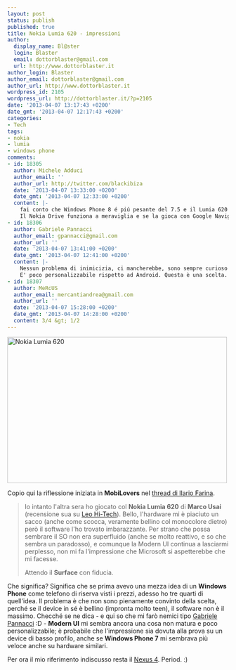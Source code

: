 ```yaml
---
layout: post
status: publish
published: true
title: Nokia Lumia 620 - impressioni
author:
  display_name: Bl@ster
  login: Blaster
  email: dottorblaster@gmail.com
  url: http://www.dottorblaster.it
author_login: Blaster
author_email: dottorblaster@gmail.com
author_url: http://www.dottorblaster.it
wordpress_id: 2105
wordpress_url: http://dottorblaster.it/?p=2105
date: '2013-04-07 13:17:43 +0200'
date_gmt: '2013-04-07 12:17:43 +0200'
categories:
- Tech
tags:
- nokia
- lumia
- windows phone
comments:
- id: 18305
  author: Michele Adduci
  author_email: ''
  author_url: http://twitter.com/blackibiza
  date: '2013-04-07 13:33:00 +0200'
  date_gmt: '2013-04-07 12:33:00 +0200'
  content: |-
    fai conto che Windows Phone 8 é piú pesante del 7.5 e il Lumia 620 ha hardware modesto. Il problema peró sono le app non native non ottimizzate (Forsquare, Facebook, Twitter e Whatsapp sono imbarazzanti e lentissime).
    Il Nokia Drive funziona a meraviglia e se la gioca con Google Navigator. IMHO per quel prezzo, conviene piú un dispositivo WP8 anziché uno con Android, visto che i produttori offrono per 250€ ancora device con Gingerbread/ICS(vedi HTC, Sony, Samsung/Motorola) , che dovrebbero esser soppiantati definitivamente in favore di JB
- id: 18306
  author: Gabriele Pannacci
  author_email: gpannacci@gmail.com
  author_url: ''
  date: '2013-04-07 13:41:00 +0200'
  date_gmt: '2013-04-07 12:41:00 +0200'
  content: |-
    Nessun problema di inimicizia, ci mancherebbe, sono sempre curioso di chi critica provandolo prima un winPhone :)
    E' poco personalizzabile rispetto ad Android. Questa è una scelta. La "personalizzazione" che viene pubblicizzata è in realtà per la Home screen, che puoi comporre con le app e contatti che vuoi (o che usi spesso). Per la maturità, la versione 8 ha aggiunto un bel po' di cose rispetto alle 7 ma probabilmente non è "maturo" come Android (o iOS) che sono sulla scena da molti anni. Per esempio il centro notifiche. Ti correggo che WinPhone7 non ha hw similari perché tutti i modelli precedenti avevano 1 core S1 o S2 (Snapdragon) mentre i nuovi hanno i dual core S4 (Snapdragon). Quello che dico sempre è: sebbene abbia qualcosa in meno (e altre cose in più) rispetto ai competitor (una mancanza che verrà colmata col tempo), potrebbe offrire tutto ciò che serve. A me manca solo un centro notifiche ad esempio. Come customer satisfaction, secondo recenti statistiche, sta sopra a tutti. Vedremo come cambierà quest'estate :)
- id: 18307
  author: MeRcUS
  author_email: mercantiandrea@gmail.com
  author_url: ''
  date: '2013-04-07 15:28:00 +0200'
  date_gmt: '2013-04-07 14:28:00 +0200'
  content: 3/4 &gt; 1/2
---
```

<p><img class="aligncenter" alt="Nokia Lumia 620" src="http://farm9.staticflickr.com/8090/8486619599_c022d464b0.jpg" width="500" height="333" /></p>
<p>Copio qui la riflessione iniziata in <strong>MobiLovers</strong> nel <a href="https://plus.google.com/114087676496790956525/posts/fdaCh4sCoRe">thread di Ilario Farina</a>.</p>
<blockquote><p>Io intanto l'altra sera ho giocato col <strong>Nokia Lumia 620</strong> di <strong>Marco Usai</strong> (recensione sua su <a href="http://hi-tech.leonardo.it/nokia-lumia-620-la-recensione-completa/">Leo Hi-Tech</a>). Bello, l'hardware mi è piaciuto un sacco (anche come scocca, veramente bellino col monocolore dietro) però il software l'ho trovato imbarazzante. Per strano che possa sembrare il SO non era superfluido (anche se molto reattivo, e so che sembra un paradosso), e comunque la Modern UI continua a lasciarmi perplesso, non mi fa l'impressione che Microsoft si aspetterebbe che mi facesse.</p>
<p>Attendo il <strong>Surface</strong> con fiducia.</p></blockquote>
<p>Che significa? Significa che se prima avevo una mezza idea di un <strong>Windows Phone</strong> come telefono di riserva visti i prezzi, adesso ho tre quarti di quell'idea. Il problema è che non sono pienamente convinto della scelta, perché se il device in sé è bellino (impronta molto teen), il software non è il massimo. Checché se ne dica - e qui so che mi farò nemici tipo <a href="https://plus.google.com/107287260299022676824/posts">Gabriele Pannacci</a> :D - <strong>Modern UI</strong> mi sembra ancora una cosa non matura e poco personalizzabile; è probabile che l'impressione sia dovuta alla prova su un device di basso profilo, anche se <strong>Windows Phone 7</strong> mi sembrava più veloce anche su hardware similari.</p>
<p>Per ora il mio riferimento indiscusso resta il <a href="http://dottorblaster.it/2012/12/tuttavia-me-il-nexus-4/">Nexus 4</a>. Period. :)</p>
